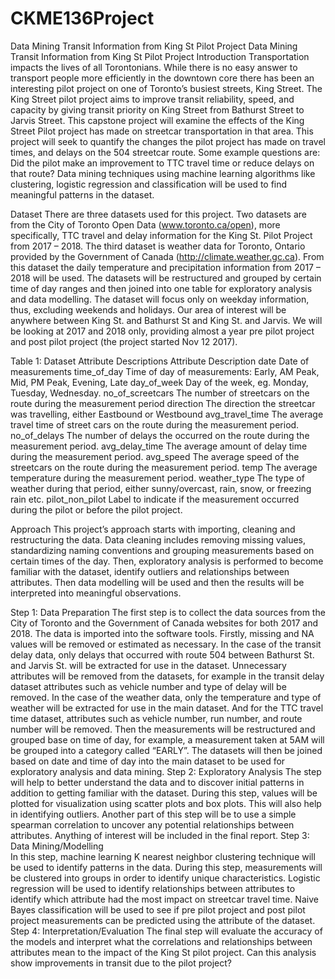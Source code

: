 # CKME136Project
Data Mining Transit Information from King St Pilot Project
Data Mining Transit Information from King St Pilot Project 
Introduction
Transportation impacts the lives of all Torontonians. While there is no easy answer to transport people more efficiently in the downtown core there has been an interesting pilot project on one of Toronto’s busiest streets, King Street. The King Street pilot project aims to improve transit reliability, speed, and capacity by giving transit priority on King Street from Bathurst Street to Jarvis Street. This capstone project will examine the effects of the King Street Pilot project has made on streetcar transportation in that area. This project will seek to quantify the changes the pilot project has made on travel times, and delays on the 504 streetcar route. Some example questions are: Did the pilot make an improvement to TTC travel time or reduce delays on that route? Data mining techniques using machine learning algorithms like clustering, logistic regression and classification will be used to find meaningful patterns in the dataset. 

Dataset
There are three datasets used for this project. Two datasets are from the City of Toronto Open Data (www.toronto.ca/open), more specifically, TTC travel and delay information for the King St. Pilot Project from 2017 – 2018. The third dataset is weather data for Toronto, Ontario provided by the Government of Canada (http://climate.weather.gc.ca). From this dataset the daily temperature and precipitation information from 2017 – 2018 will be used.
The datasets will be restructured and grouped by certain time of day ranges and then joined into one table for exploratory analysis and data modelling. The dataset will focus only on weekday information, thus, excluding weekends and holidays. Our area of interest will be anywhere between King St. and Bathurst St and King St. and Jarvis. We will be looking at 2017 and 2018 only, providing almost a year pre pilot project and post pilot project (the project started Nov 12 2017).

Table 1: Dataset Attribute Descriptions
Attribute	Description
date	Date of measurements
time_of_day	Time of day of measurements: Early, AM Peak, Mid, PM Peak, Evening, Late
day_of_week	Day of the week, eg. Monday, Tuesday, Wednesday.
no_of_screetcars	The number of streetcars on the route during the measurement period
direction	The direction the streetcar was travelling, either Eastbound or Westbound
avg_travel_time	The average travel time of street cars on the route during the measurement period.
no_of_delays	The number of delays the occurred on the route during the measurement period.
avg_delay_time	The average amount of delay time during the measurement period.
avg_speed	The average speed of the streetcars on the route during the measurement period.
temp	The average temperature during the measurement period.
weather_type	The type of weather during that period, either sunny/overcast, rain, snow, or freezing rain etc.
pilot_non_pilot	Label to indicate if the measurement occurred during the pilot or before the pilot project.


Approach
This project’s approach starts with importing, cleaning and restructuring the data. Data cleaning includes removing missing values, standardizing naming conventions and grouping measurements based on certain times of the day. Then, exploratory analysis is performed to become familiar with the dataset, identify outliers and relationships between attributes. Then data modelling will be used and then the results will be interpreted into meaningful observations. 

Step 1: Data Preparation
The first step is to collect the data sources from the City of Toronto and the Government of Canada websites for both 2017 and 2018. The data is imported into the software tools. Firstly, missing and NA values will be removed or estimated as necessary. In the case of the transit delay data, only delays that occurred with route 504 between Bathurst St. and Jarvis St. will be extracted for use in the dataset. Unnecessary attributes will be removed from the datasets, for example in the transit delay dataset attributes such as vehicle number and type of delay will be removed. In the case of the weather data, only the temperature and type of weather will be extracted for use in the main dataset. And for the TTC travel time dataset, attributes such as vehicle number, run number, and route number will be removed. Then the measurements will be restructured and grouped base on time of day, for example, a measurement taken at 5AM will be grouped into a category called “EARLY”. The datasets will then be joined based on date and time of day into the main dataset to be used for exploratory analysis and data mining. 
Step 2: Exploratory Analysis 
The step will help to better understand the data and to discover initial patterns in addition to getting familiar with the dataset. During this step, values will be plotted for visualization using scatter plots and box plots. This will also help in identifying outliers. Another part of this step will be to use a simple spearman correlation to uncover any potential relationships between attributes. Anything of interest will be included in the final report.
Step 3: Data Mining/Modelling  
In this step, machine learning K nearest neighbor clustering technique will be used to identify patterns in the data. During this step, measurements will be clustered into groups in order to identify unique characteristics.  Logistic regression will be used to identify relationships between attributes to identify which attribute had the most impact on streetcar travel time. Naive Bayes classification will be used to see if pre pilot project and post pilot project measurements can be predicted using the attribute of the dataset.  
Step 4: Interpretation/Evaluation
The final step will evaluate the accuracy of the models and interpret what the correlations and relationships between attributes mean to the impact of the King St pilot project. Can this analysis show improvements in transit due to the pilot project?

